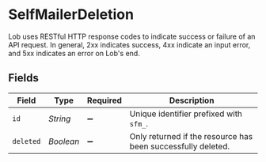 # SelfMailerDeletion

Lob uses RESTful HTTP response codes to indicate success or failure of an API request. In general, 2xx indicates success, 4xx indicate an input error, and 5xx indicates an error on Lob's end.


## Fields

| Field                                                        | Type                                                         | Required                                                     | Description                                                  |
| ------------------------------------------------------------ | ------------------------------------------------------------ | ------------------------------------------------------------ | ------------------------------------------------------------ |
| `id`                                                         | *String*                                                     | :heavy_minus_sign:                                           | Unique identifier prefixed with `sfm_`.                      |
| `deleted`                                                    | *Boolean*                                                    | :heavy_minus_sign:                                           | Only returned if the resource has been successfully deleted. |